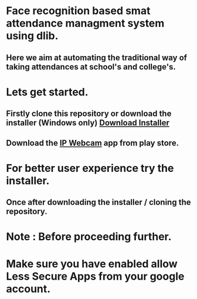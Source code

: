 # Face recognition based smat attendance managment system using dlib.
## Here we aim at automating the traditional way of taking attendances at school's and college's.
# Lets get started.
## Firstly clone this repository or download the installer (Windows only) [Download Installer](https://mega.nz/#!d6QXCYya!R772Af8n--GPA4dV70SDoJeMEzlKdhObtr_iZIgG6xE "Download Installer")
## Download the [IP Webcam](https://play.google.com/store/apps/details?id=com.pas.webcam&hl=en_IN "IP Webcam") app from play store.
# For better user experience try the installer.
## Once after downloading the installer / cloning the repository.
# Note : Before proceeding further.
# Make sure you have enabled allow Less Secure Apps from your google account.

